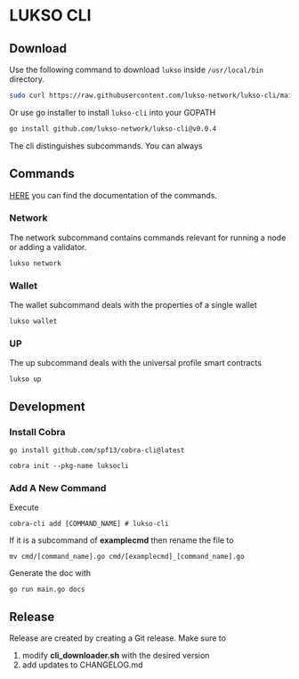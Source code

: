 # LUKSO CLI


## Download
Use the following command to download `lukso` inside `/usr/local/bin` directory.
```bash
sudo curl https://raw.githubusercontent.com/lukso-network/lukso-cli/main/cli_downloader.sh | sudo bash
```

Or use go installer to install `lukso-cli` into your GOPATH
```bash
go install github.com/lukso-network/lukso-cli@v0.0.4
```
The cli distinguishes subcommands. You can always 

## Commands

[HERE](./docs/cli.md) you can find the documentation of the commands.

### Network
The network subcommand contains commands relevant for running a node or adding a validator. 

    lukso network 

### Wallet
The wallet subcommand deals with the properties of a single wallet 

    lukso wallet

### UP
The up subcommand deals with the universal profile smart contracts

    lukso up


## Development


### Install Cobra

    go install github.com/spf13/cobra-cli@latest

    cobra init --pkg-name luksocli

### Add A New Command

Execute

    cobra-cli add [COMMAND_NAME] # lukso-cli

If it is a subcommand of **examplecmd** then rename the file to

    mv cmd/[command_name].go cmd/[examplecmd]_[command_name].go

Generate the doc with

    go run main.go docs 

## Release

Release are created by creating a Git release. Make sure to 

1. modify **cli_downloader.sh** with the desired version 
2. add updates to CHANGELOG.md

